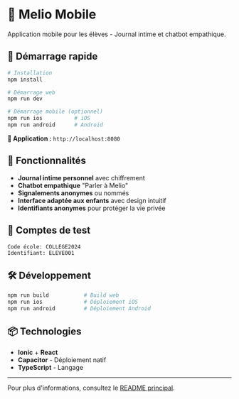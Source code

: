 # 📱 Melio Mobile

Application mobile pour les élèves - Journal intime et chatbot empathique.

## 🚀 Démarrage rapide

```bash
# Installation
npm install

# Démarrage web
npm run dev

# Démarrage mobile (optionnel)
npm run ios          # iOS
npm run android      # Android
```

**📱 Application :** `http://localhost:8080`

## 🎯 Fonctionnalités

- **Journal intime personnel** avec chiffrement
- **Chatbot empathique** "Parler à Melio"
- **Signalements anonymes** ou nommés
- **Interface adaptée aux enfants** avec design intuitif
- **Identifiants anonymes** pour protéger la vie privée

## 🔑 Comptes de test

```
Code école: COLLEGE2024
Identifiant: ELEVE001
```

## 🛠️ Développement

```bash
npm run build           # Build web
npm run ios             # Déploiement iOS
npm run android         # Déploiement Android
```

## 📦 Technologies

- **Ionic** + **React**
- **Capacitor** - Déploiement natif
- **TypeScript** - Langage

---

Pour plus d'informations, consultez le [README principal](../README.md).